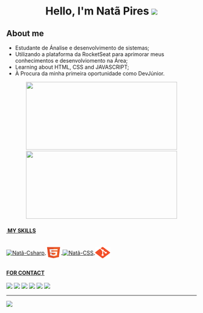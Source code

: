 <h1 align="center">Hello, I'm Natã Pires <img src = "https://raw.githubusercontent.com/MartinHeinz/MartinHeinz/master/wave.gif" width = 50px> <br /> </h1>

## About me 
- Estudante de Ánalise e desenvolvimento de sistemas;
- Utilizando a plataforma da RocketSeat para aprimorar meus conhecimentos e desenvolviomento na Área;
- Learning about HTML, CSS and JAVASCRIPT;
- À Procura da minha primeira oportunidade como DevJúnior.

<div align="center">
  <a href="https://github.com/Natapires">
  <img height="180em" width="400" src="https://github-readme-stats.vercel.app/api?username=Natapires&show_icons=true&theme=moltack&include_all_commits=true&count_private=true"/>
  <img height="180em" width= "400" src="https://github-readme-stats.vercel.app/api/top-langs/?username=Natapires&theme=moltack" />
</div>
  <h4> &nbsp;MY SKILLS</h4>
  <div style="display: inline_block"><br> 
 <img align="center" alt="Natã-Csharp" title="CSHARP" height="30" width="40" src="https://cdn.jsdelivr.net/gh/devicons/devicon/icons/csharp/csharp-original.svg" />
 <img align="center" alt="Natã-HTML5" title="HTML" height="30" width="40" src="https://raw.githubusercontent.com/devicons/devicon/master/icons/html5/html5-original.svg">
 <img align="center" alt="Natã-CSS" title="CSS" heigth="30" width="30" src="https://cdn.jsdelivr.net/gh/devicons/devicon/icons/css3/css3-original.svg" />
 <img align="center" alt="Natã-GIT" title="GIT" height="30" width="40" src="https://raw.githubusercontent.com/devicons/devicon/master/icons/git/git-original.svg">
  </div>    
  
 
  ## <h4>FOR CONTACT</h4>
</div>
    <a href="https://wa.me/+5511961659045"><img src="https://img.shields.io/badge/WhatsApp-25D366?style=for-the-badge&logo=whatsapp&logoColor=white" /></a>
  <a href="https://www.instagram.com/iamnatapires/" target="_blank"><img src="https://img.shields.io/badge/-Instagram-%23E4405F?style=for-the-badge&logo=instagram&logoColor=white" target="_blank"></a>
 	<a href="https://www.twitch.tv/eunatapires" target="_blank"><img src="https://img.shields.io/badge/Twitch-9146FF?style=for-the-badge&logo=twitch&logoColor=white" target="_blank"></a>
 <a href="https://discord.com/channels/@me" target="_blank"><img src="https://img.shields.io/badge/Discord-7289DA?style=for-the-badge&logo=discord&logoColor=white" target="_blank"></a> 
  <a href ="pires.nata1998@gmail.com"><img src="https://img.shields.io/badge/-Gmail-%23333?style=for-the-badge&logo=gmail&logoColor=white" target="_blank"></a>
  <a href="https://www.linkedin.com/in/nat%C3%A3-pires-7062281a0/" target="_blank"><img src="https://img.shields.io/badge/-LinkedIn-%230077B5?style=for-the-badge&logo=linkedin&logoColor=white" target="_blank"></a> 
</div>  
    
---
[![](https://visitcount.itsvg.in/api?id=Natapires&label=Vizualiza%C3%A7%C3%B5es&color=1&icon=0&pretty=true)](https://visitcount.itsvg.in)

